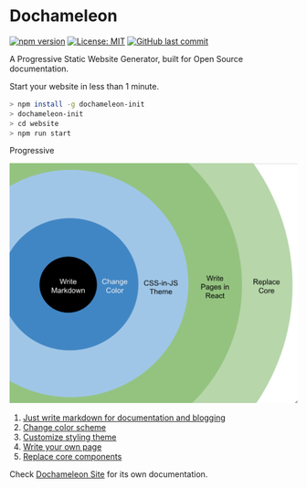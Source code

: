 # Dochameleon

[![npm version](https://badge.fury.io/js/dochameleon.svg)](https://badge.fury.io/js/dochameleon)
[![License: MIT](https://img.shields.io/badge/License-MIT-yellow.svg)](https://opensource.org/licenses/MIT)
[![GitHub last commit](https://img.shields.io/github/last-commit/richardzcode/Dochameleon.svg)]()

A Progressive Static Website Generator, built for Open Source documentation.

Start your website in less than 1 minute.

```bash
> npm install -g dochameleon-init
> dochameleon-init
> cd website
> npm run start
```

Progressive

<img src="docs/img/progressive.png" width="520px" />

1. [Just write markdown for documentation and blogging](http://dochameleon.io/docs/guide_site_creation.html)
2. [Change color scheme](http://dochameleon.io/docs/guide_color_scheme.html)
3. [Customize styling theme](http://dochameleon.io/docs/guide_theme.html)
4. [Write your own page](http://dochameleon.io/docs/guide_react.html)
5. [Replace core components](http://dochameleon.io/docs/guide_core.html)

Check [Dochameleon Site](http://dochameleon.io/) for its own documentation.
